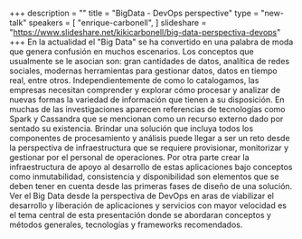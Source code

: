 +++
description = ""
title = "BigData - DevOps perspective"
type = "new-talk"
speakers = [
        "enrique-carbonell",
]
slideshare = "https://www.slideshare.net/kikicarbonell/big-data-perspectiva-devops"
+++
En la actualidad el "Big Data" se ha convertido en una palabra de moda que genera 
confusión en muchos escenarios. Los conceptos que usualmente se le asocian son: 
gran cantidades de datos, analítica de redes sociales, modernas herramientas para 
gestionar datos, datos en tiempo real, entre otros. Independientemente de como lo 
catalogamos, las empresas necesitan comprender y explorar cómo procesar y analizar 
de nuevas formas la variedad de información que tienen a su disposición. En muchas 
de las investigaciones aparecen referencias de tecnologías como Spark y Cassandra 
que se mencionan como un recurso externo dado por sentado su existencia. Brindar 
una solución que incluya todos los componentes de procesamiento y análisis puede 
llegar a ser un reto desde la perspectiva de infraestructura que se requiere 
provisionar, monitorizar y gestionar por el personal de operaciones. Por otra parte 
crear la infraestructura de apoyo al desarrollo de estas aplicaciones bajo conceptos 
como inmutabilidad, consistencia y disponibilidad son elementos que se deben tener en 
cuenta desde las primeras fases de diseño de una solución. Ver el Big Data desde la 
perspectiva de DevOps en aras de viabilizar el desarrollo y liberación de aplicaciones 
y servicios con mayor velocidad es el tema central de esta presentación donde se abordaran 
conceptos y métodos generales, tecnologías y frameworks recomendados.